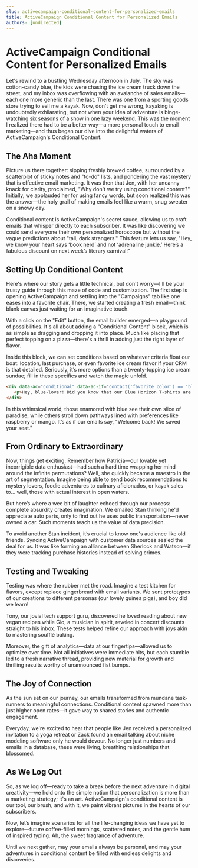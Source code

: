 ```yaml
---
slug: activecampaign-conditional-content-for-personalized-emails
title: ActiveCampaign Conditional Content for Personalized Emails
authors: [undirected]
---
```



# ActiveCampaign Conditional Content for Personalized Emails

Let's rewind to a bustling Wednesday afternoon in July. The sky was cotton-candy blue, the kids were chasing the ice cream truck down the street, and my inbox was overflowing with an avalanche of sales emails—each one more generic than the last. There was one from a sporting goods store trying to sell me a kayak. Now, don't get me wrong, kayaking is undoubtedly exhilarating, but not when your idea of adventure is binge-watching six seasons of a show in one lazy weekend. This was the moment I realized there had to be a better way—a more personal touch to email marketing—and thus began our dive into the delightful waters of ActiveCampaign's Conditional Content.

## The Aha Moment

Picture us there together: sipping freshly brewed coffee, surrounded by a scatterplot of sticky notes and "to-do" lists, and pondering the vast mystery that is effective email marketing. It was then that Jen, with her uncanny knack for clarity, proclaimed, "Why don't we try using conditional content?" Initially, we applauded her for using fancy words, but soon realized this was the answer—the holy grail of making emails feel like a warm, snug sweater on a snowy day.

Conditional content is ActiveCampaign's secret sauce, allowing us to craft emails that whisper directly to each subscriber. It was like discovering we could send everyone their own personalized horoscope but without the vague predictions about "tall, dark strangers." This feature lets us say, "Hey, we know your heart says ‘book nerd’ and not ‘adrenaline junkie.’ Here’s a fabulous discount on next week’s literary carnival!"

## Setting Up Conditional Content

Here's where our story gets a little technical, but don't worry—I'll be your trusty guide through this maze of code and customization. The first step is opening ActiveCampaign and settling into the "Campaigns" tab like one eases into a favorite chair. There, we started creating a fresh email—think blank canvas just waiting for an imaginative touch.

With a click on the "Edit" button, the email builder emerged—a playground of possibilities. It's all about adding a "Conditional Content" block, which is as simple as dragging and dropping it into place. Much like placing that perfect topping on a pizza—there's a thrill in adding just the right layer of flavor.

Inside this block, we can set conditions based on whatever criteria float our boat: location, last purchase, or even favorite ice cream flavor if your CRM is that detailed. Seriously, it’s more options than a twenty-topping ice cream sundae; fill in these specifics and watch the magic unfold.

```html
<div data-ac="conditional" data-ac-if="contact('favorite_color') == 'blue'">
   <p>Hey, blue-lover! Did you know that our Blue Horizon T-shirts are on sale?</p>
</div>
```

In this whimsical world, those enamored with blue see their own slice of paradise, while others stroll down pathways lined with preferences like raspberry or mango. It’s as if our emails say, "Welcome back! We saved your seat."

## From Ordinary to Extraordinary

Now, things get exciting. Remember how Patricia—our lovable yet incorrigible data enthusiast—had such a hard time wrapping her mind around the infinite permutations? Well, she quickly became a maestro in the art of segmentation. Imagine being able to send book recommendations to mystery lovers, foodie adventures to culinary aficionados, or kayak sales to... well, those with actual interest in open waters.

But here’s where a wee bit of laughter echoed through our process: complete absurdity creates imagination. We emailed Stan thinking he'd appreciate auto parts, only to find out he uses public transportation—never owned a car. Such moments teach us the value of data precision.

To avoid another Stan incident, it’s crucial to know one's audience like old friends. Syncing ActiveCampaign with customer data sources sealed the deal for us. It was like forming an alliance between Sherlock and Watson—if they were tracking purchase histories instead of solving crimes.

## Testing and Tweaking

Testing was where the rubber met the road. Imagine a test kitchen for flavors, except replace gingerbread with email variants. We sent prototypes of our creations to different personas (our lovely guinea pigs), and boy did we learn!

Tony, our jovial tech support guru, discovered he loved reading about new vegan recipes while Gio, a musician in spirit, reveled in concert discounts straight to his inbox. These tests helped refine our approach with joys akin to mastering soufflé baking.

Moreover, the gift of analytics—data at our fingertips—allowed us to optimize over time. Not all initiatives were immediate hits, but each stumble led to a fresh narrative thread, providing new material for growth and thrilling results worthy of unannounced fist bumps.

## The Joy of Connection

As the sun set on our journey, our emails transformed from mundane task-runners to meaningful connections. Conditional content spawned more than just higher open rates—it gave way to shared stories and authentic engagement.

Everyday, we're excited to hear that people like Jen received a personalized invitation to a yoga retreat or Zack found an email talking about niche modeling software only he would devour. No longer just numbers and emails in a database, these were living, breathing relationships that blossomed.

## As We Log Out

So, as we log off—ready to take a break before the next adventure in digital creativity—we hold onto the simple notion that personalization is more than a marketing strategy; it's an art. ActiveCampaign's conditional content is our tool, our brush, and with it, we paint vibrant pictures in the hearts of our subscribers.

Now, let’s imagine scenarios for all the life-changing ideas we have yet to explore—future coffee-filled mornings, scattered notes, and the gentle hum of inspired typing. Ah, the sweet fragrance of adventure.

Until we next gather, may your emails always be personal, and may your adventures in conditional content be filled with endless delights and discoveries.